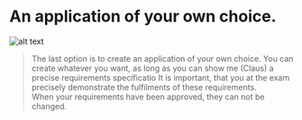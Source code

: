 # An application of your own choice. 
![alt text](https://clbokea.github.io/exam/src/photodune-9547214-cute-pupil-thinking-against-idea-doodle-with-arrows-xxl-1-1600x898.jpeg "picture") 
> The last option is to create an application of your own choice. 
> You can create whatever you want, as long as you can show me (Claus) a precise requirements specificatio 
> It is important, that you at the exam precisely demonstrate the fulfilments of these requirements.  
> When your requirements have been approved, they can not be changed. 

